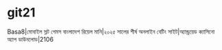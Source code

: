 # git21
Basa8|মোবাইল স্লট গেমস বাংলাদেশ রিয়েল মানি|২০২৫ সালের শীর্ষ অনলাইন বেটিং সাইট|অ্যান্ড্রয়েড ক্যাসিনো অ্যাপ ডাউনলোড|2106
